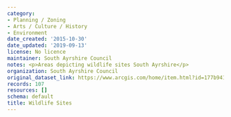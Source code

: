 ```yaml
---
category:
- Planning / Zoning
- Arts / Culture / History
- Environment
date_created: '2015-10-30'
date_updated: '2019-09-13'
license: No licence
maintainer: South Ayrshire Council
notes: <p>Areas depicting wildlife sites South Ayrshire</p>
organization: South Ayrshire Council
original_dataset_link: https://www.arcgis.com/home/item.html?id=177b941c716b4aada41ade02cd687d30
records: 107
resources: []
schema: default
title: Wildlife Sites
---
```

